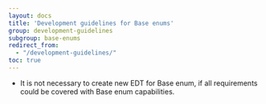 ```yaml
---
layout: docs
title: 'Development guidelines for Base enums'
group: development-guidelines
subgroup: base-enums
redirect_from:
  - "/development-guidelines/"
toc: true
---
```


- It is not necessary to create new EDT for Base enum, if all requirements could be covered with Base enum capabilities.
